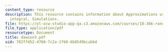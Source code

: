 ```yaml
---
content_type: resource
description: This resource contains information about Approximations using Dawson?s
  integral, Simulations.
file: https://ol-ocw-studio-app-qa.s3.amazonaws.com/courses/18-366-random-walks-and-diffusion-fall-2006/702ff45247087c2a1f606b0549bcabbd_dawson3.pdf
file_type: application/pdf
resourcetype: Document
title: dawson3.pdf
uid: 702ff452-4708-7c2a-1f60-6b0549bcabbd
---
```

